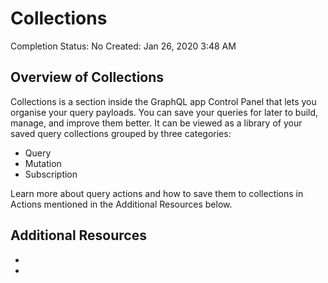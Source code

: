 # Collections

Completion Status: No
Created: Jan 26, 2020 3:48 AM

## Overview of Collections

Collections is a section inside the GraphQL app Control Panel that lets you organise your query payloads. You can save your queries for later to build, manage, and improve them better. It can be viewed as a library of your saved query collections grouped by three categories:

- Query
- Mutation
- Subscription

Learn more about query actions and how to save them to collections in Actions mentioned in the Additional Resources below.

## Additional Resources

- 
-